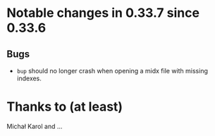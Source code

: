 Notable changes in 0.33.7 since 0.33.6
======================================

Bugs
----

* `bup` should no longer crash when opening a midx file with missing
  indexes.


Thanks to (at least)
====================

Michał Karol and ...
